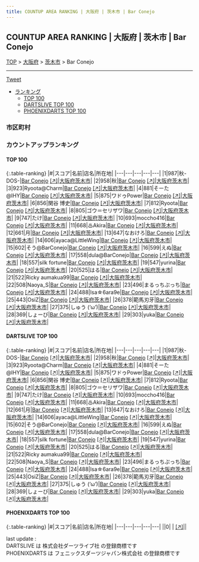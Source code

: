 ```yaml
---
title: COUNTUP AREA RANKING | 大阪府 | 茨木市 | Bar Conejo
---
```

## COUNTUP AREA RANKING | 大阪府 | 茨木市 | Bar Conejo

[TOP](/darts/rank/) > [大阪府](/darts/rank/大阪府/) > [茨木市](/darts/rank/大阪府/茨木市/) > Bar Conejo

___

<a href="https://twitter.com/share?ref_src=twsrc%5Etfw" data-text="COUNTUP AREA RANKING | 大阪府茨木市Bar Conejo" class="twitter-share-button" data-hashtags="DARTSLIVE,PHOENIXDARTS,darts,ダーツ" data-show-count="false">Tweet</a>

* [ランキング](#カウントアップランキング)
    * [TOP 100](#top-100)
    * [DARTSLIVE TOP 100](#dartslive-top-100)
    * [PHOENIXDARTS TOP 100](#phoenixdarts-top-100)

### 市区町村

<ul>

</ul>

### カウントアップランキング

#### TOP 100



{:.table-ranking}
|#|スコア|名前|店名|所在地|
|---|---|---|---|---|
|1|987|<span class="rank-name-dl">秋-DOS-</span>|<a href="/darts/rank/shops/c9507521b5fe3cec774c926eb736cb5a.html">Bar Conejo</a> <a href="https://search.dartslive.com/jp/shop/c9507521b5fe3cec774c926eb736cb5a">[↗]</a>|<a href="/darts/rank/大阪府/茨木市">大阪府茨木市</a>|
|2|958|<span class="rank-name-dl">秋</span>|<a href="/darts/rank/shops/c9507521b5fe3cec774c926eb736cb5a.html">Bar Conejo</a> <a href="https://search.dartslive.com/jp/shop/c9507521b5fe3cec774c926eb736cb5a">[↗]</a>|<a href="/darts/rank/大阪府/茨木市">大阪府茨木市</a>|
|3|923|<span class="rank-name-dl">Ryoota@Charm</span>|<a href="/darts/rank/shops/c9507521b5fe3cec774c926eb736cb5a.html">Bar Conejo</a> <a href="https://search.dartslive.com/jp/shop/c9507521b5fe3cec774c926eb736cb5a">[↗]</a>|<a href="/darts/rank/大阪府/茨木市">大阪府茨木市</a>|
|4|881|<span class="rank-name-dl">そーた@IHY</span>|<a href="/darts/rank/shops/c9507521b5fe3cec774c926eb736cb5a.html">Bar Conejo</a> <a href="https://search.dartslive.com/jp/shop/c9507521b5fe3cec774c926eb736cb5a">[↗]</a>|<a href="/darts/rank/大阪府/茨木市">大阪府茨木市</a>|
|5|875|<span class="rank-name-dl">ワドゥPower</span>|<a href="/darts/rank/shops/c9507521b5fe3cec774c926eb736cb5a.html">Bar Conejo</a> <a href="https://search.dartslive.com/jp/shop/c9507521b5fe3cec774c926eb736cb5a">[↗]</a>|<a href="/darts/rank/大阪府/茨木市">大阪府茨木市</a>|
|6|856|<span class="rank-name-dl">関谷 博史</span>|<a href="/darts/rank/shops/c9507521b5fe3cec774c926eb736cb5a.html">Bar Conejo</a> <a href="https://search.dartslive.com/jp/shop/c9507521b5fe3cec774c926eb736cb5a">[↗]</a>|<a href="/darts/rank/大阪府/茨木市">大阪府茨木市</a>|
|7|812|<span class="rank-name-dl">Ryoota</span>|<a href="/darts/rank/shops/c9507521b5fe3cec774c926eb736cb5a.html">Bar Conejo</a> <a href="https://search.dartslive.com/jp/shop/c9507521b5fe3cec774c926eb736cb5a">[↗]</a>|<a href="/darts/rank/大阪府/茨木市">大阪府茨木市</a>|
|8|805|<span class="rank-name-dl">ゴウ＝セリザワ</span>|<a href="/darts/rank/shops/c9507521b5fe3cec774c926eb736cb5a.html">Bar Conejo</a> <a href="https://search.dartslive.com/jp/shop/c9507521b5fe3cec774c926eb736cb5a">[↗]</a>|<a href="/darts/rank/大阪府/茨木市">大阪府茨木市</a>|
|9|747|<span class="rank-name-dl">たけ</span>|<a href="/darts/rank/shops/c9507521b5fe3cec774c926eb736cb5a.html">Bar Conejo</a> <a href="https://search.dartslive.com/jp/shop/c9507521b5fe3cec774c926eb736cb5a">[↗]</a>|<a href="/darts/rank/大阪府/茨木市">大阪府茨木市</a>|
|10|693|<span class="rank-name-dl">moccho416</span>|<a href="/darts/rank/shops/c9507521b5fe3cec774c926eb736cb5a.html">Bar Conejo</a> <a href="https://search.dartslive.com/jp/shop/c9507521b5fe3cec774c926eb736cb5a">[↗]</a>|<a href="/darts/rank/大阪府/茨木市">大阪府茨木市</a>|
|11|668|<span class="rank-name-dl">♨Akira</span>|<a href="/darts/rank/shops/c9507521b5fe3cec774c926eb736cb5a.html">Bar Conejo</a> <a href="https://search.dartslive.com/jp/shop/c9507521b5fe3cec774c926eb736cb5a">[↗]</a>|<a href="/darts/rank/大阪府/茨木市">大阪府茨木市</a>|
|12|661|<span class="rank-name-dl">月</span>|<a href="/darts/rank/shops/c9507521b5fe3cec774c926eb736cb5a.html">Bar Conejo</a> <a href="https://search.dartslive.com/jp/shop/c9507521b5fe3cec774c926eb736cb5a">[↗]</a>|<a href="/darts/rank/大阪府/茨木市">大阪府茨木市</a>|
|13|647|<span class="rank-name-dl">なおけろ</span>|<a href="/darts/rank/shops/c9507521b5fe3cec774c926eb736cb5a.html">Bar Conejo</a> <a href="https://search.dartslive.com/jp/shop/c9507521b5fe3cec774c926eb736cb5a">[↗]</a>|<a href="/darts/rank/大阪府/茨木市">大阪府茨木市</a>|
|14|606|<span class="rank-name-dl">ayaca@LittleWing</span>|<a href="/darts/rank/shops/c9507521b5fe3cec774c926eb736cb5a.html">Bar Conejo</a> <a href="https://search.dartslive.com/jp/shop/c9507521b5fe3cec774c926eb736cb5a">[↗]</a>|<a href="/darts/rank/大阪府/茨木市">大阪府茨木市</a>|
|15|602|<span class="rank-name-dl">そう@BarConejo</span>|<a href="/darts/rank/shops/c9507521b5fe3cec774c926eb736cb5a.html">Bar Conejo</a> <a href="https://search.dartslive.com/jp/shop/c9507521b5fe3cec774c926eb736cb5a">[↗]</a>|<a href="/darts/rank/大阪府/茨木市">大阪府茨木市</a>|
|16|599|<span class="rank-name-dl">えぬ</span>|<a href="/darts/rank/shops/c9507521b5fe3cec774c926eb736cb5a.html">Bar Conejo</a> <a href="https://search.dartslive.com/jp/shop/c9507521b5fe3cec774c926eb736cb5a">[↗]</a>|<a href="/darts/rank/大阪府/茨木市">大阪府茨木市</a>|
|17|558|<span class="rank-name-dl">dula@BarConejo</span>|<a href="/darts/rank/shops/c9507521b5fe3cec774c926eb736cb5a.html">Bar Conejo</a> <a href="https://search.dartslive.com/jp/shop/c9507521b5fe3cec774c926eb736cb5a">[↗]</a>|<a href="/darts/rank/大阪府/茨木市">大阪府茨木市</a>|
|18|557|<span class="rank-name-dl">silk fortune</span>|<a href="/darts/rank/shops/c9507521b5fe3cec774c926eb736cb5a.html">Bar Conejo</a> <a href="https://search.dartslive.com/jp/shop/c9507521b5fe3cec774c926eb736cb5a">[↗]</a>|<a href="/darts/rank/大阪府/茨木市">大阪府茨木市</a>|
|19|547|<span class="rank-name-dl">yurina</span>|<a href="/darts/rank/shops/c9507521b5fe3cec774c926eb736cb5a.html">Bar Conejo</a> <a href="https://search.dartslive.com/jp/shop/c9507521b5fe3cec774c926eb736cb5a">[↗]</a>|<a href="/darts/rank/大阪府/茨木市">大阪府茨木市</a>|
|20|525|<span class="rank-name-dl">はる</span>|<a href="/darts/rank/shops/c9507521b5fe3cec774c926eb736cb5a.html">Bar Conejo</a> <a href="https://search.dartslive.com/jp/shop/c9507521b5fe3cec774c926eb736cb5a">[↗]</a>|<a href="/darts/rank/大阪府/茨木市">大阪府茨木市</a>|
|21|522|<span class="rank-name-dl">Ricky aumakua99</span>|<a href="/darts/rank/shops/c9507521b5fe3cec774c926eb736cb5a.html">Bar Conejo</a> <a href="https://search.dartslive.com/jp/shop/c9507521b5fe3cec774c926eb736cb5a">[↗]</a>|<a href="/darts/rank/大阪府/茨木市">大阪府茨木市</a>|
|22|508|<span class="rank-name-dl">Naoya_S</span>|<a href="/darts/rank/shops/c9507521b5fe3cec774c926eb736cb5a.html">Bar Conejo</a> <a href="https://search.dartslive.com/jp/shop/c9507521b5fe3cec774c926eb736cb5a">[↗]</a>|<a href="/darts/rank/大阪府/茨木市">大阪府茨木市</a>|
|23|496|<span class="rank-name-dl">まるっちぷっち</span>|<a href="/darts/rank/shops/c9507521b5fe3cec774c926eb736cb5a.html">Bar Conejo</a> <a href="https://search.dartslive.com/jp/shop/c9507521b5fe3cec774c926eb736cb5a">[↗]</a>|<a href="/darts/rank/大阪府/茨木市">大阪府茨木市</a>|
|24|488|<span class="rank-name-dl">Isa☆6ara9e</span>|<a href="/darts/rank/shops/c9507521b5fe3cec774c926eb736cb5a.html">Bar Conejo</a> <a href="https://search.dartslive.com/jp/shop/c9507521b5fe3cec774c926eb736cb5a">[↗]</a>|<a href="/darts/rank/大阪府/茨木市">大阪府茨木市</a>|
|25|443|<span class="rank-name-dl">OsiZ</span>|<a href="/darts/rank/shops/c9507521b5fe3cec774c926eb736cb5a.html">Bar Conejo</a> <a href="https://search.dartslive.com/jp/shop/c9507521b5fe3cec774c926eb736cb5a">[↗]</a>|<a href="/darts/rank/大阪府/茨木市">大阪府茨木市</a>|
|26|378|<span class="rank-name-dl">範馬刃牙</span>|<a href="/darts/rank/shops/c9507521b5fe3cec774c926eb736cb5a.html">Bar Conejo</a> <a href="https://search.dartslive.com/jp/shop/c9507521b5fe3cec774c926eb736cb5a">[↗]</a>|<a href="/darts/rank/大阪府/茨木市">大阪府茨木市</a>|
|27|375|<span class="rank-name-dl">しゅう (‘ω’)</span>|<a href="/darts/rank/shops/c9507521b5fe3cec774c926eb736cb5a.html">Bar Conejo</a> <a href="https://search.dartslive.com/jp/shop/c9507521b5fe3cec774c926eb736cb5a">[↗]</a>|<a href="/darts/rank/大阪府/茨木市">大阪府茨木市</a>|
|28|369|<span class="rank-name-dl">しょーび</span>|<a href="/darts/rank/shops/c9507521b5fe3cec774c926eb736cb5a.html">Bar Conejo</a> <a href="https://search.dartslive.com/jp/shop/c9507521b5fe3cec774c926eb736cb5a">[↗]</a>|<a href="/darts/rank/大阪府/茨木市">大阪府茨木市</a>|
|29|303|<span class="rank-name-dl">yuka</span>|<a href="/darts/rank/shops/c9507521b5fe3cec774c926eb736cb5a.html">Bar Conejo</a> <a href="https://search.dartslive.com/jp/shop/c9507521b5fe3cec774c926eb736cb5a">[↗]</a>|<a href="/darts/rank/大阪府/茨木市">大阪府茨木市</a>|


#### DARTSLIVE TOP 100



{:.table-ranking}
|#|スコア|名前|店名|所在地|
|---|---|---|---|---|
|1|987|<span class="rank-name-dl">秋-DOS-</span>|<a href="/darts/rank/shops/c9507521b5fe3cec774c926eb736cb5a.html">Bar Conejo</a> <a href="https://search.dartslive.com/jp/shop/c9507521b5fe3cec774c926eb736cb5a">[↗]</a>|<a href="/darts/rank/大阪府/茨木市">大阪府茨木市</a>|
|2|958|<span class="rank-name-dl">秋</span>|<a href="/darts/rank/shops/c9507521b5fe3cec774c926eb736cb5a.html">Bar Conejo</a> <a href="https://search.dartslive.com/jp/shop/c9507521b5fe3cec774c926eb736cb5a">[↗]</a>|<a href="/darts/rank/大阪府/茨木市">大阪府茨木市</a>|
|3|923|<span class="rank-name-dl">Ryoota@Charm</span>|<a href="/darts/rank/shops/c9507521b5fe3cec774c926eb736cb5a.html">Bar Conejo</a> <a href="https://search.dartslive.com/jp/shop/c9507521b5fe3cec774c926eb736cb5a">[↗]</a>|<a href="/darts/rank/大阪府/茨木市">大阪府茨木市</a>|
|4|881|<span class="rank-name-dl">そーた@IHY</span>|<a href="/darts/rank/shops/c9507521b5fe3cec774c926eb736cb5a.html">Bar Conejo</a> <a href="https://search.dartslive.com/jp/shop/c9507521b5fe3cec774c926eb736cb5a">[↗]</a>|<a href="/darts/rank/大阪府/茨木市">大阪府茨木市</a>|
|5|875|<span class="rank-name-dl">ワドゥPower</span>|<a href="/darts/rank/shops/c9507521b5fe3cec774c926eb736cb5a.html">Bar Conejo</a> <a href="https://search.dartslive.com/jp/shop/c9507521b5fe3cec774c926eb736cb5a">[↗]</a>|<a href="/darts/rank/大阪府/茨木市">大阪府茨木市</a>|
|6|856|<span class="rank-name-dl">関谷 博史</span>|<a href="/darts/rank/shops/c9507521b5fe3cec774c926eb736cb5a.html">Bar Conejo</a> <a href="https://search.dartslive.com/jp/shop/c9507521b5fe3cec774c926eb736cb5a">[↗]</a>|<a href="/darts/rank/大阪府/茨木市">大阪府茨木市</a>|
|7|812|<span class="rank-name-dl">Ryoota</span>|<a href="/darts/rank/shops/c9507521b5fe3cec774c926eb736cb5a.html">Bar Conejo</a> <a href="https://search.dartslive.com/jp/shop/c9507521b5fe3cec774c926eb736cb5a">[↗]</a>|<a href="/darts/rank/大阪府/茨木市">大阪府茨木市</a>|
|8|805|<span class="rank-name-dl">ゴウ＝セリザワ</span>|<a href="/darts/rank/shops/c9507521b5fe3cec774c926eb736cb5a.html">Bar Conejo</a> <a href="https://search.dartslive.com/jp/shop/c9507521b5fe3cec774c926eb736cb5a">[↗]</a>|<a href="/darts/rank/大阪府/茨木市">大阪府茨木市</a>|
|9|747|<span class="rank-name-dl">たけ</span>|<a href="/darts/rank/shops/c9507521b5fe3cec774c926eb736cb5a.html">Bar Conejo</a> <a href="https://search.dartslive.com/jp/shop/c9507521b5fe3cec774c926eb736cb5a">[↗]</a>|<a href="/darts/rank/大阪府/茨木市">大阪府茨木市</a>|
|10|693|<span class="rank-name-dl">moccho416</span>|<a href="/darts/rank/shops/c9507521b5fe3cec774c926eb736cb5a.html">Bar Conejo</a> <a href="https://search.dartslive.com/jp/shop/c9507521b5fe3cec774c926eb736cb5a">[↗]</a>|<a href="/darts/rank/大阪府/茨木市">大阪府茨木市</a>|
|11|668|<span class="rank-name-dl">♨Akira</span>|<a href="/darts/rank/shops/c9507521b5fe3cec774c926eb736cb5a.html">Bar Conejo</a> <a href="https://search.dartslive.com/jp/shop/c9507521b5fe3cec774c926eb736cb5a">[↗]</a>|<a href="/darts/rank/大阪府/茨木市">大阪府茨木市</a>|
|12|661|<span class="rank-name-dl">月</span>|<a href="/darts/rank/shops/c9507521b5fe3cec774c926eb736cb5a.html">Bar Conejo</a> <a href="https://search.dartslive.com/jp/shop/c9507521b5fe3cec774c926eb736cb5a">[↗]</a>|<a href="/darts/rank/大阪府/茨木市">大阪府茨木市</a>|
|13|647|<span class="rank-name-dl">なおけろ</span>|<a href="/darts/rank/shops/c9507521b5fe3cec774c926eb736cb5a.html">Bar Conejo</a> <a href="https://search.dartslive.com/jp/shop/c9507521b5fe3cec774c926eb736cb5a">[↗]</a>|<a href="/darts/rank/大阪府/茨木市">大阪府茨木市</a>|
|14|606|<span class="rank-name-dl">ayaca@LittleWing</span>|<a href="/darts/rank/shops/c9507521b5fe3cec774c926eb736cb5a.html">Bar Conejo</a> <a href="https://search.dartslive.com/jp/shop/c9507521b5fe3cec774c926eb736cb5a">[↗]</a>|<a href="/darts/rank/大阪府/茨木市">大阪府茨木市</a>|
|15|602|<span class="rank-name-dl">そう@BarConejo</span>|<a href="/darts/rank/shops/c9507521b5fe3cec774c926eb736cb5a.html">Bar Conejo</a> <a href="https://search.dartslive.com/jp/shop/c9507521b5fe3cec774c926eb736cb5a">[↗]</a>|<a href="/darts/rank/大阪府/茨木市">大阪府茨木市</a>|
|16|599|<span class="rank-name-dl">えぬ</span>|<a href="/darts/rank/shops/c9507521b5fe3cec774c926eb736cb5a.html">Bar Conejo</a> <a href="https://search.dartslive.com/jp/shop/c9507521b5fe3cec774c926eb736cb5a">[↗]</a>|<a href="/darts/rank/大阪府/茨木市">大阪府茨木市</a>|
|17|558|<span class="rank-name-dl">dula@BarConejo</span>|<a href="/darts/rank/shops/c9507521b5fe3cec774c926eb736cb5a.html">Bar Conejo</a> <a href="https://search.dartslive.com/jp/shop/c9507521b5fe3cec774c926eb736cb5a">[↗]</a>|<a href="/darts/rank/大阪府/茨木市">大阪府茨木市</a>|
|18|557|<span class="rank-name-dl">silk fortune</span>|<a href="/darts/rank/shops/c9507521b5fe3cec774c926eb736cb5a.html">Bar Conejo</a> <a href="https://search.dartslive.com/jp/shop/c9507521b5fe3cec774c926eb736cb5a">[↗]</a>|<a href="/darts/rank/大阪府/茨木市">大阪府茨木市</a>|
|19|547|<span class="rank-name-dl">yurina</span>|<a href="/darts/rank/shops/c9507521b5fe3cec774c926eb736cb5a.html">Bar Conejo</a> <a href="https://search.dartslive.com/jp/shop/c9507521b5fe3cec774c926eb736cb5a">[↗]</a>|<a href="/darts/rank/大阪府/茨木市">大阪府茨木市</a>|
|20|525|<span class="rank-name-dl">はる</span>|<a href="/darts/rank/shops/c9507521b5fe3cec774c926eb736cb5a.html">Bar Conejo</a> <a href="https://search.dartslive.com/jp/shop/c9507521b5fe3cec774c926eb736cb5a">[↗]</a>|<a href="/darts/rank/大阪府/茨木市">大阪府茨木市</a>|
|21|522|<span class="rank-name-dl">Ricky aumakua99</span>|<a href="/darts/rank/shops/c9507521b5fe3cec774c926eb736cb5a.html">Bar Conejo</a> <a href="https://search.dartslive.com/jp/shop/c9507521b5fe3cec774c926eb736cb5a">[↗]</a>|<a href="/darts/rank/大阪府/茨木市">大阪府茨木市</a>|
|22|508|<span class="rank-name-dl">Naoya_S</span>|<a href="/darts/rank/shops/c9507521b5fe3cec774c926eb736cb5a.html">Bar Conejo</a> <a href="https://search.dartslive.com/jp/shop/c9507521b5fe3cec774c926eb736cb5a">[↗]</a>|<a href="/darts/rank/大阪府/茨木市">大阪府茨木市</a>|
|23|496|<span class="rank-name-dl">まるっちぷっち</span>|<a href="/darts/rank/shops/c9507521b5fe3cec774c926eb736cb5a.html">Bar Conejo</a> <a href="https://search.dartslive.com/jp/shop/c9507521b5fe3cec774c926eb736cb5a">[↗]</a>|<a href="/darts/rank/大阪府/茨木市">大阪府茨木市</a>|
|24|488|<span class="rank-name-dl">Isa☆6ara9e</span>|<a href="/darts/rank/shops/c9507521b5fe3cec774c926eb736cb5a.html">Bar Conejo</a> <a href="https://search.dartslive.com/jp/shop/c9507521b5fe3cec774c926eb736cb5a">[↗]</a>|<a href="/darts/rank/大阪府/茨木市">大阪府茨木市</a>|
|25|443|<span class="rank-name-dl">OsiZ</span>|<a href="/darts/rank/shops/c9507521b5fe3cec774c926eb736cb5a.html">Bar Conejo</a> <a href="https://search.dartslive.com/jp/shop/c9507521b5fe3cec774c926eb736cb5a">[↗]</a>|<a href="/darts/rank/大阪府/茨木市">大阪府茨木市</a>|
|26|378|<span class="rank-name-dl">範馬刃牙</span>|<a href="/darts/rank/shops/c9507521b5fe3cec774c926eb736cb5a.html">Bar Conejo</a> <a href="https://search.dartslive.com/jp/shop/c9507521b5fe3cec774c926eb736cb5a">[↗]</a>|<a href="/darts/rank/大阪府/茨木市">大阪府茨木市</a>|
|27|375|<span class="rank-name-dl">しゅう (‘ω’)</span>|<a href="/darts/rank/shops/c9507521b5fe3cec774c926eb736cb5a.html">Bar Conejo</a> <a href="https://search.dartslive.com/jp/shop/c9507521b5fe3cec774c926eb736cb5a">[↗]</a>|<a href="/darts/rank/大阪府/茨木市">大阪府茨木市</a>|
|28|369|<span class="rank-name-dl">しょーび</span>|<a href="/darts/rank/shops/c9507521b5fe3cec774c926eb736cb5a.html">Bar Conejo</a> <a href="https://search.dartslive.com/jp/shop/c9507521b5fe3cec774c926eb736cb5a">[↗]</a>|<a href="/darts/rank/大阪府/茨木市">大阪府茨木市</a>|
|29|303|<span class="rank-name-dl">yuka</span>|<a href="/darts/rank/shops/c9507521b5fe3cec774c926eb736cb5a.html">Bar Conejo</a> <a href="https://search.dartslive.com/jp/shop/c9507521b5fe3cec774c926eb736cb5a">[↗]</a>|<a href="/darts/rank/大阪府/茨木市">大阪府茨木市</a>|


#### PHOENIXDARTS TOP 100



{:.table-ranking}
|#|スコア|名前|店名|所在地|
|---|---|---|---|---|
||0|<span class="rank-name-dl"> </span>|<a href="/darts/rank/shops/.html"></a> <a href="">[↗]</a>|<a href="/darts/rank//"></a>|


<div class="footer border-top border-gray-light mt-5 pt-3 text-right text-gray">
    last update : <span style="font-weight: italic" id="foot_last_modified"></span><br />
    DARTSLIVE は 株式会社ダーツライブ社 の登録商標です<br />
    PHOENIXDARTS は フェニックスダーツジャパン株式会社 の登録商標です<br />
</div>

<script src="https://cdnjs.cloudflare.com/ajax/libs/jquery.tablesorter/2.31.3/js/jquery.tablesorter.min.js" integrity="sha512-qzgd5cYSZcosqpzpn7zF2ZId8f/8CHmFKZ8j7mU4OUXTNRd5g+ZHBPsgKEwoqxCtdQvExE5LprwwPAgoicguNg==" crossorigin="anonymous" referrerpolicy="no-referrer"></script>
<link rel="stylesheet" href="https://cdnjs.cloudflare.com/ajax/libs/jquery.tablesorter/2.31.3/css/theme.default.min.css" integrity="sha512-wghhOJkjQX0Lh3NSWvNKeZ0ZpNn+SPVXX1Qyc9OCaogADktxrBiBdKGDoqVUOyhStvMBmJQ8ZdMHiR3wuEq8+w==" crossorigin="anonymous" referrerpolicy="no-referrer" />
<script>
$(function() {
    $(".table-ranking").tablesorter({sortList:[[0, 0]]});
    $("#foot_last_modified").text(formatDate(new Date(document.lastModified), 'yyyy-MM-dd HH:mm:ss'));
});
</script>

<script async src="https://platform.twitter.com/widgets.js" charset="utf-8"></script>
